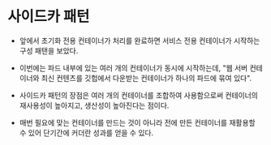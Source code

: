 
# 사이드카 패턴 

+ 앞에서 초기화 전용 컨테이너가 처리를 완료하면 서비스 전용 컨테이너가 시작하는 구성 패탠을 보았다.

+ 이번에는 파드 내부에 있는 여러 개의 컨테이너가 동시에 시작하는데, "웹 서버 컨테이너와 최신 컨텐츠를 깃헙에서 다운받는 컨테이너가 하나의 파드에 묶여 있다".

+ 사이드카 패턴의 장점은 여러 개의 컨테이너를 조합하여 사용함으로써 컨테이너의 재사용성이 높아지고, 생산성이 높아진다는 점이다.

+ 매번 필요에 맞는 컨테이너를 만드는 것이 아니라 전에 만든 컨테이너를 재활용할 수 있어 단기간에 커더란 성과를 얻을 수 있다.
